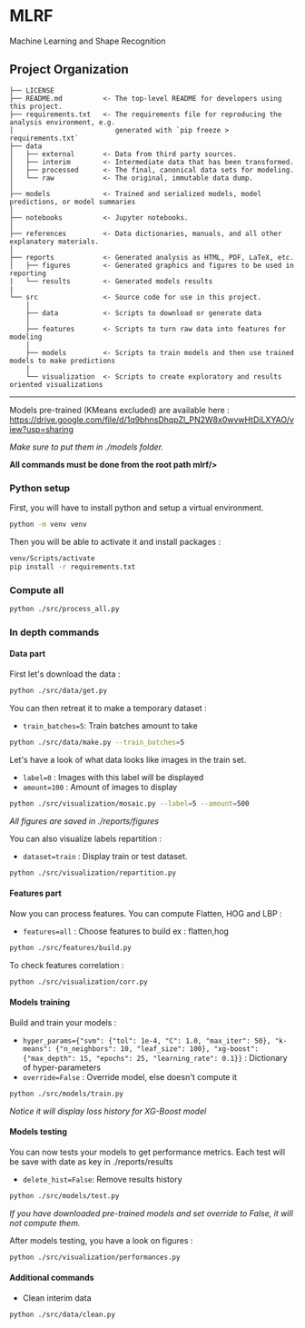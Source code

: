 MLRF
==============================

Machine Learning and Shape Recognition

Project Organization
------------

    ├── LICENSE
    ├── README.md          <- The top-level README for developers using this project.
    ├── requirements.txt   <- The requirements file for reproducing the analysis environment, e.g.
    │                         generated with `pip freeze > requirements.txt`
    ├── data
    │   ├── external       <- Data from third party sources.
    │   ├── interim        <- Intermediate data that has been transformed.
    │   ├── processed      <- The final, canonical data sets for modeling.
    │   └── raw            <- The original, immutable data dump.
    │
    ├── models             <- Trained and serialized models, model predictions, or model summaries
    │
    ├── notebooks          <- Jupyter notebooks.
    │
    ├── references         <- Data dictionaries, manuals, and all other explanatory materials.
    │
    ├── reports            <- Generated analysis as HTML, PDF, LaTeX, etc.
    │   ├── figures        <- Generated graphics and figures to be used in reporting
    |   └── results        <- Generated models results
    |
    └── src                <- Source code for use in this project.
        │
        ├── data           <- Scripts to download or generate data
        │
        ├── features       <- Scripts to turn raw data into features for modeling
        │
        ├── models         <- Scripts to train models and then use trained models to make predictions
        |
        └── visualization  <- Scripts to create exploratory and results oriented visualizations

--------

Models pre-trained (KMeans excluded) are available here : https://drive.google.com/file/d/1q9bhnsDhqpZl_PN2W8x0wvwHtDiLXYAO/view?usp=sharing

_Make sure to put them in ./models folder._

**All commands must be done from the root path mlrf/>**

### Python setup 

First, you will have to install python and setup a virtual environment.

```bash
python -m venv venv
```
Then you will be able to activate it and install packages :
```bash
venv/Scripts/activate
pip install -r requirements.txt
```
### Compute all

```bash
python ./src/process_all.py
```

### In depth commands

#### Data part

First let's download the data :
```bash
python ./src/data/get.py
```

You can then retreat it to make a temporary dataset :

- `train_batches=5`: Train batches amount to take

```bash
python ./src/data/make.py --train_batches=5
```

Let's have a look of what data looks like images in the train set.

- `label=0` : Images with this label will be displayed
- `amount=100` : Amount of images to display

```bash
python ./src/visualization/mosaic.py --label=5 --amount=500
```

_All figures are saved in ./reports/figures_

You can also visualize labels repartition :

- `dataset=train` : Display train or test dataset.

```bash
python ./src/visualization/repartition.py
```

#### Features part

Now you can process features. You can compute Flatten, HOG and LBP :

- `features=all` : Choose features to build ex : flatten,hog

```bash
python ./src/features/build.py
```

To check features correlation :
```bash
python ./src/visualization/corr.py
```

#### Models training

Build and train your models :

- `hyper_params={"svm": {"tol": 1e-4, "C": 1.0, "max_iter": 50}, "k-means": {"n_neighbors": 10, "leaf_size": 100}, "xg-boost": {"max_depth": 15, "epochs": 25, "learning_rate": 0.1}}` : Dictionary of hyper-parameters
- `override=False` : Override model, else doesn't compute it

```bash
python ./src/models/train.py
```

_Notice it will display loss history for XG-Boost model_

#### Models testing

You can now tests your models to get performance metrics. Each test will be save with date as key in ./reports/results

- `delete_hist=False`: Remove results history

```bash
python ./src/models/test.py
```

_If you have downloaded pre-trained models and set override to False, it will not compute them._

After models testing, you have a look on figures :

```bash
python ./src/visualization/performances.py
```

#### Additional commands

- Clean interim data

```bash
python ./src/data/clean.py
```